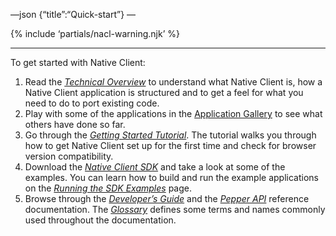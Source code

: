 —json {“title”:“Quick-start”} —

{% include ‘partials/nacl-warning.njk’ %}

------------------------------------------------------------------------

To get started with Native Client:

1.  Read the <a href="/docs/native-client/overview" class="reference internal"><em>Technical Overview</em></a> to understand what Native Client is, how a Native Client application is structured and to get a feel for what you need to do to port existing code.
2.  Play with some of the applications in the <a href="/docs/native-client/community/application-gallery/" class="reference external">Application Gallery</a> to see what others have done so far.
3.  Go through the <a href="/docs/native-client/devguide/tutorial/tutorial-part1" class="reference internal"><em>Getting Started Tutorial</em></a>. The tutorial walks you through how to get Native Client set up for the first time and check for browser version compatibility.
4.  Download the <a href="/docs/native-client/sdk/download" class="reference internal"><em>Native Client SDK</em></a> and take a look at some of the examples. You can learn how to build and run the example applications on the <a href="/docs/native-client/sdk/examples" class="reference internal"><em>Running the SDK Examples</em></a> page.
5.  Browse through the <a href="/docs/native-client/devguide/index" class="reference internal"><em>Developer’s Guide</em></a> and the <a href="/docs/native-client/pepper_stable/index" class="reference internal"><em>Pepper API</em></a> reference documentation. The <a href="/docs/native-client/glossary" class="reference internal"><em>Glossary</em></a> defines some terms and names commonly used throughout the documentation.
